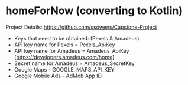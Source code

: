 # homeForNow (converting to Kotlin)

Project Details: https://github.com/ssowens/Capstone-Project

- Keys that need to be obtained: (Pexels & Amadeus)    
- API key name for Pexels = Pexels_ApiKey  
- API key name for Amadeus = Amadeus_ApiKey [https://developers.amadeus.com/home]  
- Secret name for Amadeus = Amadeus_SecretKey  
- Google Maps - GOOGLE_MAPS_API_KEY
- Google Mobile Ads - AdMob App ID
